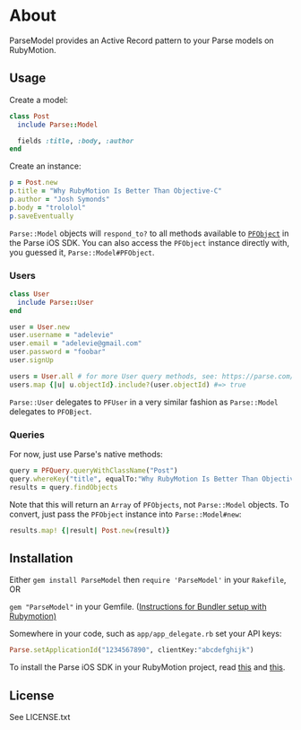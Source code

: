 # About

ParseModel provides an Active Record pattern to your Parse models on RubyMotion.

## Usage

Create a model:

```ruby
class Post
  include Parse::Model

  fields :title, :body, :author
end
```

Create an instance:

```ruby
p = Post.new
p.title = "Why RubyMotion Is Better Than Objective-C"
p.author = "Josh Symonds"
p.body = "trololol"
p.saveEventually
```

`Parse::Model` objects will `respond_to?` to all methods available to [`PFObject`](https://parse.com/docs/ios/api/Classes/PFObject.html) in the Parse iOS SDK. You can also access the `PFObject` instance directly with, you guessed it, `Parse::Model#PFObject`.

### Users

```ruby
class User
  include Parse::User
end

user = User.new
user.username = "adelevie"
user.email = "adelevie@gmail.com"
user.password = "foobar"
user.signUp

users = User.all # for more User query methods, see: https://parse.com/questions/why-does-querying-for-a-user-create-a-second-user-class 
users.map {|u| u.objectId}.include?(user.objectId) #=> true
```

`Parse::User` delegates to `PFUser` in a very similar fashion as `Parse::Model` delegates to `PFOBject`.

### Queries

For now, just use Parse's native methods:

```ruby
query = PFQuery.queryWithClassName("Post")
query.whereKey("title", equalTo:"Why RubyMotion Is Better Than Objective-C")
results = query.findObjects
```

Note that this will return an `Array` of `PFObjects`, not `Parse::Model` objects. To convert, just pass the `PFObject` instance into `Parse::Model#new`:

```ruby
results.map! {|result| Post.new(result)}
```


## Installation

Either `gem install ParseModel` then `require 'ParseModel'` in your `Rakefile`, OR

`gem "ParseModel"` in your Gemfile. ([Instructions for Bundler setup with Rubymotion)](http://thunderboltlabs.com/posts/using-bundler-with-rubymotion)

Somewhere in your code, such as `app/app_delegate.rb` set your API keys:

```ruby
Parse.setApplicationId("1234567890", clientKey:"abcdefghijk")
```

To install the Parse iOS SDK in your RubyMotion project, read [this](http://www.rubymotion.com/developer-center/guides/project-management/#_using_3rd_party_libraries) and  [this](http://stackoverflow.com/a/10453895/94154).

## License

See LICENSE.txt
